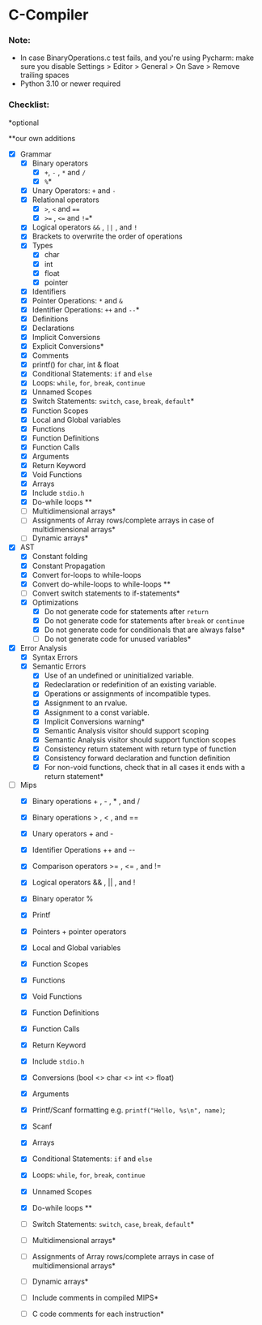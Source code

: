 # C-Compiler

### Note:
- In case BinaryOperations.c test fails, and you're using Pycharm:
make sure you disable Settings > Editor > General > On Save > Remove trailing spaces
- Python 3.10 or newer required

### Checklist:

*optional

**our own additions

- [x] Grammar
    -  [x] Binary operators
        - [x] `+`, `-` , `*` and `/`
        - [x] `%`*
    -  [x] Unary Operators: `+` and `-`
    -  [x] Relational operators
        - [x] `>`, `<` and `==`
        - [x] `>=` , `<=` and `!=`*
    -  [x] Logical operators `&&` , `||` , and `!`
    -  [x] Brackets to overwrite the order of operations
    -  [x] Types
        - [x] char
        - [x] int
        - [x] float
        - [x] pointer
    - [x] Identifiers
    - [x] Pointer Operations: `*` and `&`
    - [x] Identifier Operations: `++` and `--`*
    - [x] Definitions
    - [x] Declarations
    - [x] Implicit Conversions
    - [x] Explicit Conversions*
    - [x] Comments
    - [x] printf() for char, int & float
    - [x] Conditional Statements: `if` and `else`
    - [x] Loops: `while`, `for`, `break`, `continue`
    - [x] Unnamed Scopes
    - [x] Switch Statements: `switch`, `case`, `break`, `default`*
    - [x] Function Scopes
    - [x] Local and Global variables
    - [x] Functions
    - [x] Function Definitions
    - [x] Function Calls
    - [x] Arguments
    - [x] Return Keyword
    - [x] Void Functions
    - [x] Arrays
    - [x] Include `stdio.h`
    - [x] Do-while loops **
    - [ ] Multidimensional arrays*
    - [ ] Assignments of Array rows/complete arrays in case of multidimensional arrays*
    - [ ] Dynamic arrays*

- [x] AST
  - [x] Constant folding
  - [x] Constant Propagation
  - [x] Convert for-loops to while-loops
  - [x] Convert do-while-loops to while-loops **
  - [ ] Convert switch statements to if-statements*
  - [x] Optimizations
    - [x] Do not generate code for statements after `return`
    - [x] Do not generate code for statements after `break` or `continue`
    - [x] Do not generate code for conditionals that are always false*  
    - [ ] Do not generate code for unused variables*

- [x] Error Analysis
    - [x] Syntax Errors
    - [x] Semantic Errors
      - [x] Use of an undefined or uninitialized variable.
      - [x] Redeclaration or redefinition of an existing variable.
      - [x] Operations or assignments of incompatible types.
      - [x] Assignment to an rvalue.
      - [x] Assignment to a const variable.
      - [x] Implicit Conversions warning*
      - [x] Semantic Analysis visitor should support scoping
      - [x] Semantic Analysis visitor should support function scopes
      - [x] Consistency return statement with return type of function
      - [x] Consistency forward declaration and function definition
      - [x] For non-void functions, check that in all cases it ends with a return statement*
        
- [ ] Mips
    - [x] Binary operations + , - , * , and /
    - [x] Binary operations > , < , and ==
    - [x] Unary operators + and -
    - [x] Identifier Operations ++ and --
    - [x] Comparison operators >= , <= , and !=
    - [x] Logical operators && , || , and !
    - [x] Binary operator %
    - [x] Printf
    - [x] Pointers + pointer operators
    - [x] Local and Global variables
    - [x] Function Scopes
    - [x] Functions
    - [x] Void Functions
    - [x] Function Definitions
    - [x] Function Calls
    - [x] Return Keyword
    - [x] Include `stdio.h`
    - [x] Conversions (bool <> char <> int <> float)
    - [x] Arguments
    - [x] Printf/Scanf formatting e.g. `printf("Hello, %s\n", name)`;
    - [x] Scanf
    - [x] Arrays
    - [x] Conditional Statements: `if` and `else`
    - [x] Loops: `while`, `for`, `break`, `continue`
    - [x] Unnamed Scopes
    - [x] Do-while loops **
    - [ ] Switch Statements: `switch`, `case`, `break`, `default`*
    - [ ] Multidimensional arrays*
    - [ ] Assignments of Array rows/complete arrays in case of multidimensional arrays*
    - [ ] Dynamic arrays*
    - [ ] Include comments in compiled MIPS*
    - [ ] C code comments for each instruction*


